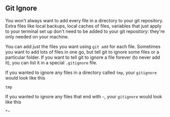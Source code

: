 ## Git Ignore

You won't always want to add every file in a directory to your git repository. Extra files like local backups, local caches of files, variables that just apply to your terminal set up don't need to be added to your git repository: they're only needed on your machine.

You can add just the files you want using `git add` for each file. Sometimes you want to add lots of files in one go, but tell git to ignore some files or a particular folder. If you want to tell git to ignore a file forever (to never add it), you can list it in a special `.gitignore` file.

If you wanted to ignore any files in a directory called `tmp`, your `gitignore` would look like this

```
tmp
```

If you wanted to ignore any files that end with `~`, your `gitignore` would look like this

```
*~
```
